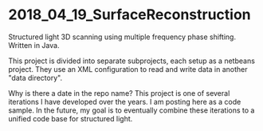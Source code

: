# 2018_04_19_SurfaceReconstruction
Structured light 3D scanning using multiple frequency phase shifting. Written in Java.

This project is divided into separate subprojects, each setup as a netbeans project. They use an XML configuration to read and write data in another "data directory". 

Why is there a date in the repo name?
This project is one of several iterations I have developed over the years. I am posting here as a code sample. In the future, my goal is to eventually combine these iterations to a unified code base for structured light.
